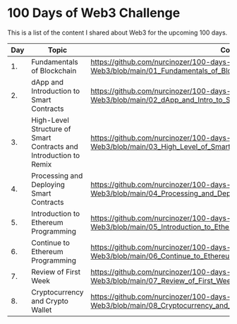 # 100 Days of Web3 Challenge

This is a list of the content I shared about Web3 for the upcoming 100 days.

| Day | Topic                                                             | Content                                                                                                               |
|-----|-------------------------------------------------------------------|-----------------------------------------------------------------------------------------------------------------------|
| 1.  | Fundamentals of Blockchain                                        | https://github.com/nurcinozer/100-days-of-Web3/blob/main/01_Fundamentals_of_Blockchain/README.md                      |
| 2.  | dApp and Introduction to Smart Contracts                          | https://github.com/nurcinozer/100-days-of-Web3/blob/main/02_dApp_and_Intro_to_Smart_Contracts/README.md               |
| 3.  | High-Level Structure of Smart Contracts and Introduction to Remix | https://github.com/nurcinozer/100-days-of-Web3/blob/main/03_High_Level_of_Smart_Contracts_and_Intro_to_Remix/README.md |
| 4.    |   Processing and Deploying Smart Contracts                                                                |   https://github.com/nurcinozer/100-days-of-Web3/blob/main/04_Processing_and_Deploying_Smart_Contracts/README.md                                                                                                                     | 
| 5.    |   Introduction to Ethereum Programming                                                                |   https://github.com/nurcinozer/100-days-of-Web3/blob/main/05_Introduction_to_Ethereum_Programming/README.md                                                                                                                      |
|  6.   |                     Continue to Ethereum Programming                                              |   https://github.com/nurcinozer/100-days-of-Web3/blob/main/06_Continue_to_Ethereum_Programming/README.md                                                                                                                    |
|  7.   |                     Review of First Week                                              |   https://github.com/nurcinozer/100-days-of-Web3/blob/main/07_Review_of_First_Week/README.md                                                                                                                    |
|  8.   |                     Cryptocurrency and Crypto Wallet                                             |   https://github.com/nurcinozer/100-days-of-Web3/blob/main/08_Cryptocurrency_and_Crypto_Wallet/README.md                                                                                                                    |